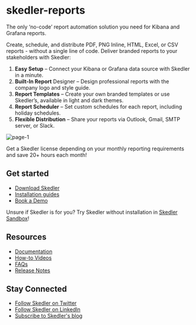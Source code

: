 # skedler-reports

The only ‘no-code’ report automation solution you need for Kibana and Grafana reports.

Create, schedule, and distribute PDF, PNG Inline, HTML, Excel, or CSV reports - without a single line of code. Deliver branded reports to your stakeholders with Skedler:

1. **Easy Setup** – Connect your Kibana or Grafana data source with Skedler in a minute.
2. **Built-In Report** Designer – Design professional reports with the company logo and style guide.
3. **Report Templates** – Create your own branded templates or use Skedler’s, available in light and dark themes.
4. **Report Scheduler** – Set custom schedules for each report, including holiday schedules.
5. **Flexible Distribution** – Share your reports via Outlook, Gmail, SMTP server, or Slack.

![page-1](https://user-images.githubusercontent.com/90247088/187382869-e0dc7428-4319-41c5-9b17-9cb400a50fcb.png)

Get a Skedler license depending on your monthly reporting requirements and save 20+ hours each month!

## Get started

- [Download Skedler](https://www.skedler.com/#download-skedler)
- [Installation guides](https://support.skedler.com/support/solutions/articles/8000096617-install-skedler-reports-v5)
- [Book a Demo](https://www.skedler.com/onboarding-session/)

Unsure if Skedler is for you? Try Skedler without installation in [Skedler Sandbox](https://www.skedler.com/?skedler-sandbox)!

## Resources

- [Documentation](https://support.skedler.com/support/solutions)
- [How-to Videos](https://www.skedler.com/training-videos/)
- [FAQs](https://support.skedler.com/support/solutions/articles/8000100269-skedler-v5-faq-s)
- [Release Notes](https://support.skedler.com/support/solutions/folders/8000082684)

## Stay Connected

- [Follow Skedler on Twitter](https://twitter.com/SkedlerReports)
- [Follow Skedler on LinkedIn](https://www.linkedin.com/showcase/skedler)
- [Subscribe to Skedler's blog](https://www.skedler.com/blog/)

